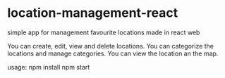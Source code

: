 # location-management-react
simple app for management favourite locations made in react web

You can create, edit, view and delete locations.
You can categorize the locations and manage categories.
You can view the location an the map.

usage: 
npm install
npm start


